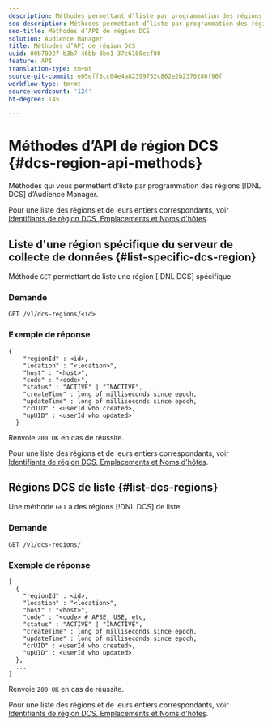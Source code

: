 ```yaml
---
description: Méthodes permettant d’liste par programmation des régions DCS d’Audience Manager.
seo-description: Méthodes permettant d’liste par programmation des régions DCS d’Audience Manager.
seo-title: Méthodes d’API de région DCS
solution: Audience Manager
title: Méthodes d’API de région DCS
uuid: 00b70927-b3b7-46bb-8be1-37c6100ecf80
feature: API
translation-type: tm+mt
source-git-commit: e05eff3cc04e4a82399752c862e2b2370286f96f
workflow-type: tm+mt
source-wordcount: '124'
ht-degree: 14%

---
```



# Méthodes d’API de région DCS {#dcs-region-api-methods}

Méthodes qui vous permettent d’liste par programmation des régions [!DNL DCS] d’Audience Manager.

<!-- c_rest_api_regions.xml -->

Pour une liste des régions et de leurs entiers correspondants, voir [Identifiants de région DCS, Emplacements et Noms d&#39;hôtes](../../api/dcs-intro/dcs-api-reference/dcs-regions.md).

## Liste d&#39;une région spécifique du serveur de collecte de données {#list-specific-dcs-region}

Méthode `GET` permettant de liste une région [!DNL DCS] spécifique.

<!-- r_rest_api_regions_list_specific.xml -->

### Demande

`GET /v1/dcs-regions/`*`<id>`*

### Exemple de réponse

```
{ 
    "regionId" : <id>, 
    "location" : "<location>",
    "host" : "<host>",
    "code" : "<code>",
    "status" : "ACTIVE" | "INACTIVE",
    "createTime" : long of milliseconds since epoch,
    "updateTime" : long of milliseconds since epoch,
    "crUID" : <userId who created>,
    "upUID" : <userId who updated>
  }
```

Renvoie `200 OK` en cas de réussite.

Pour une liste des régions et de leurs entiers correspondants, voir [Identifiants de région DCS, Emplacements et Noms d&#39;hôtes](../../api/dcs-intro/dcs-api-reference/dcs-regions.md).

## Régions DCS de liste {#list-dcs-regions}

Une méthode `GET` à des régions [!DNL DCS] de liste.

<!-- r_rest_api_regions_list.xml -->

### Demande

`GET /v1/dcs-regions/`

### Exemple de réponse

```
[
  { 
    "regionId" : <id>, 
    "location" : "<location>",
    "host" : "<host>",
    "code" : "<code> # APSE, USE, etc,
    "status" : "ACTIVE" | "INACTIVE",
    "createTime" : long of milliseconds since epoch,
    "updateTime" : long of milliseconds since epoch,
    "crUID" : <userId who created>,
    "upUID" : <userId who updated>
  },
  ...
]
```

Renvoie `200 OK` en cas de réussite.

Pour une liste des régions et de leurs entiers correspondants, voir [Identifiants de région DCS, Emplacements et Noms d&#39;hôtes](../../api/dcs-intro/dcs-api-reference/dcs-regions.md).
